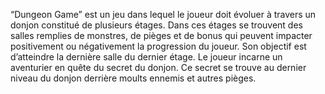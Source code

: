“Dungeon Game” est un jeu dans lequel le joueur doit évoluer à travers un donjon constitué de plusieurs étages. Dans ces étages se trouvent des salles remplies de monstres, de pièges et de bonus qui peuvent impacter positivement ou négativement la progression du joueur. Son objectif est d’atteindre la dernière salle du dernier étage.
Le joueur incarne un aventurier en quête du secret du donjon. Ce secret se trouve au dernier niveau du donjon derrière moults ennemis et autres pièges. 
